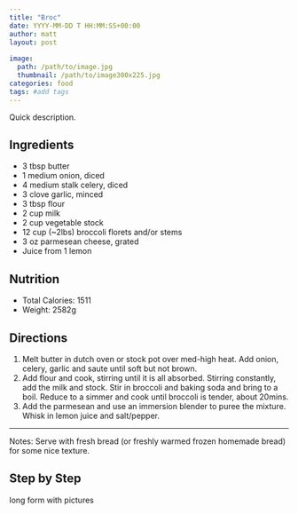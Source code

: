 ```yaml
---
title: "Broc"
date: YYYY-MM-DD T HH:MM:SS+00:00
author: matt
layout: post
    
image: 
  path: /path/to/image.jpg
  thumbnail: /path/to/image300x225.jpg
categories: food
tags: #add tags
---
```


Quick description.

## Ingredients

* 3 tbsp butter
* 1 medium onion, diced
* 4 medium stalk celery, diced
* 3 clove garlic, minced
* 3 tbsp flour
* 2 cup milk
* 2 cup vegetable stock
* 12 cup (~2lbs) broccoli florets and/or stems
* 3 oz parmesean cheese, grated
* Juice from 1 lemon

## Nutrition

* Total Calories: 1511
* Weight: 2582g

## Directions

1. Melt butter in dutch oven or stock pot over med-high heat. Add onion, celery, garlic and saute until soft but not brown.
2. Add flour and cook, stirring until it is all absorbed. Stirring constantly, add the milk and stock. Stir in broccoli and baking soda and bring to a boil. Reduce to a simmer and cook until broccoli is tender, about 20mins.
3. Add the parmesean and use an immersion blender to puree the mixture. Whisk in lemon juice and salt/pepper.
<hr>
Notes: Serve with fresh bread (or freshly warmed frozen homemade bread) for some nice texture.

## Step by Step

long form with pictures



